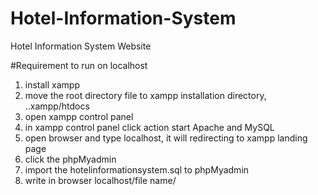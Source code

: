 # Hotel-Information-System
Hotel Information System Website

#Requirement to run on localhost
1. install xampp
2. move the root directory file to xampp installation directory, ..xampp/htdocs
4. open xampp control panel
5. in xampp control panel click action start Apache and MySQL
6. open browser and type localhost, it will redirecting to xampp landing page
7. click the phpMyadmin
8. import the hotelinformationsystem.sql to phpMyadmin
9. write in browser localhost/file name/
